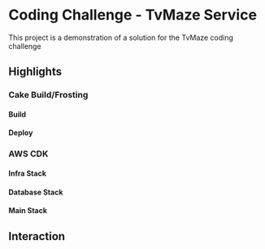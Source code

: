 # Coding Challenge - TvMaze Service

This project is a demonstration of a solution for the TvMaze coding challenge




## Highlights

### Cake Build/Frosting


#### Build


#### Deploy


### AWS CDK


#### Infra Stack


#### Database Stack


#### Main Stack


## Interaction

